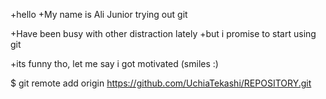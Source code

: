 +hello
+My name is Ali Junior 
trying out git

+Have been busy with other distraction lately
  +but i promise to start using git

   +its funny tho, let me say i got motivated (smiles :)

$ git remote add origin https://github.com/UchiaTekashi/REPOSITORY.git
